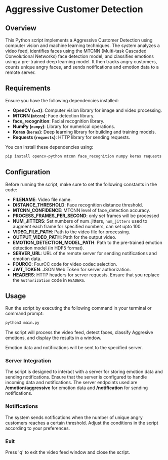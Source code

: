 # Aggressive Customer Detection 

## Overview

This Python script implements a Aggressive  Customer Detection  using computer vision and machine learning techniques. The system analyzes a video feed, identifies faces using the MTCNN (Multi-task Cascaded Convolutional Networks) face detection model, and classifies emotions using a pre-trained deep learning model. It then tracks angry customers, counts unique angry faces, and sends notifications and emotion data to a remote server.

## Requirements

Ensure you have the following dependencies installed:

- **OpenCV (`cv2`)**: Computer vision library for image and video processing.
- **MTCNN (`mtcnn`)**: Face detection library.
- **face_recognition**: Facial recognition library.
- **NumPy (`numpy`)**: Library for numerical operations.
- **Keras (`keras`)**: Deep learning library for building and training models.
- **Requests (`requests`)**: HTTP library for sending requests.

You can install these dependencies using:

```bash
pip install opencv-python mtcnn face_recognition numpy keras requests
```
## Configuration

Before running the script, make sure to set the following constants in the code:
- **FILENAME**: Video file name.
- **DISTANCE_THRESHOLD**: Face recognition distance threshold.
- **MTCNN_CONFIDENCE**: MTCNN level of face_detection accuracy.
- **PROCESS_FRAMES_PER_SECOND**: only set frames will be processed
- **NUM_JITTERS**: Set numbers of num_jitters, `num_jitters` used to augment each frame for specified numbers, can set upto 100.
- **VIDEO_FILE_PATH**: Path to the video file for processing.
- **OUTPUT_VIDEO_PATH**: Path for the output video.
- **EMOTION_DETECTION_MODEL_PATH**: Path to the pre-trained emotion detection model (in HDF5 format).
- **SERVER_URL**: URL of the remote server for sending notifications and emotion data.
- **FOURCC**: FourCC code for video codec selection.
- **JWT_TOKEN**: JSON Web Token for server authorization.
- **HEADERS**: HTTP headers for server requests. Ensure that you replace the `Authorization` code in `HEADERS`. 

## Usage

Run the script by executing the following command in your terminal or command prompt:

```bash
python3 main.py
```
The script will process the video feed, detect faces, classify Aggresive emotions, and display the results in a window.

Emotion data and notifications will be sent to the specified server.

### Server Integration
The script is designed to interact with a server for storing emotion data and sending notifications. Ensure that the server is configured to handle incoming data and notifications. The server endpoints used are **/emotion/aggressive** for emotion data and **/notification** for sending notifications.

### Notifications
The system sends notifications when the number of unique angry customers reaches a certain threshold. Adjust the conditions in the script according to your preferences.

### Exit
Press 'q' to exit the video feed window and close the script.

